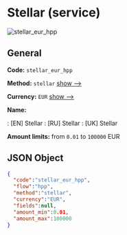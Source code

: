 
# Stellar (service) 
![stellar_eur_hpp](https://static.openfintech.io/payment_methods/stellar_eur_hpp/logo.svg?w=400&c=v0.59.26#w200)  

## General 
 
**Code:** `stellar_eur_hpp` 
 
**Method:** `stellar` 
 [show -->](/payment-methods/stellar/) 
 
**Currency:** `EUR` [show -->](/currencies/EUR/) 
 
**Name:** 
 
:	[EN] Stellar 
:	[RU] Stellar 
:	[UK] Stellar 
 
**Amount limits:** from `0.01` to `100000` EUR 

## JSON Object 

```json
{
  "code":"stellar_eur_hpp",
  "flow":"hpp",
  "method":"stellar",
  "currency":"EUR",
  "fields":null,
  "amount_min":0.01,
  "amount_max":100000
}
```  
